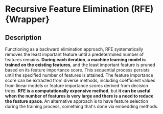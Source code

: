 # Recursive Feature Elimination (RFE) {Wrapper}

## Description

Functioning as a backward elimination approach, RFE systematically removes the least important feature until a predetermined number of features remains. **During each iteration, a machine learning model is trained on the existing features**, and the least important feature is pruned based on its feature importance score.
This sequential process persists until the specified number of features is attained.
The feature importance score can be extracted from diverse methods, including coefficient values from linear models or feature importance scores derived from decision trees. **RFE is a computationally expensive method**, but **it can be useful when the number of features is very large and there is a need to reduce the feature space**.
An alternative approach is to have feature selection during the training process, something that's done via embedding methods.
